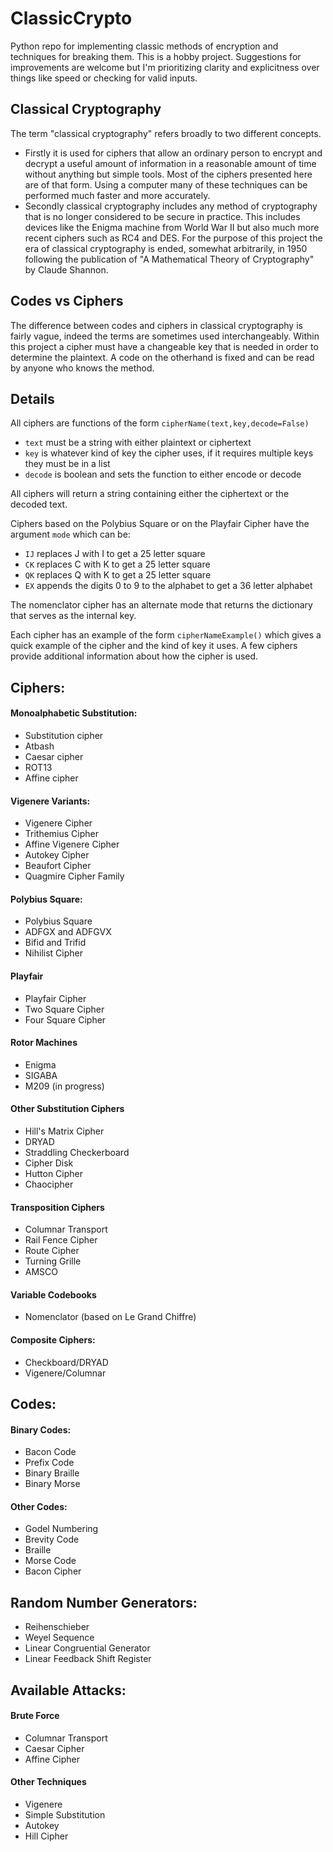 # ClassicCrypto
Python repo for implementing classic methods of encryption and techniques for breaking them. This is a hobby project. Suggestions for improvements are welcome but I'm prioritizing clarity and explicitness over things like speed or checking for valid inputs.

## Classical Cryptography
The term "classical cryptography" refers broadly to two different concepts.
* Firstly it is used for ciphers that allow an ordinary person to encrypt and decrypt a useful amount of information in a reasonable amount of time without anything but simple tools. Most of the ciphers presented here are of that form. Using a computer many of these techniques can be performed much faster and more accurately.
* Secondly classical cryptography includes any method of cryptography that is no longer considered to be secure in practice. This includes devices like the Enigma machine from World War II but also much more recent ciphers such as RC4 and DES. For the purpose of this project the era of classical cryptography is ended, somewhat arbitrarily, in 1950 following the publication of "A Mathematical Theory of Cryptography" by Claude Shannon.

## Codes vs Ciphers
The difference between codes and ciphers in classical cryptography is fairly vague, indeed the terms are sometimes used interchangeably. Within this project a cipher must have a changeable key that is needed in order to determine the plaintext. A code on the otherhand is fixed and can be read by anyone who knows the method.

## Details
All ciphers are functions of the form `cipherName(text,key,decode=False)`
*  `text` must be a string with either plaintext or ciphertext
*  `key` is whatever kind of key the cipher uses, if it requires multiple keys they must be in a list
*  `decode` is boolean and sets the function to either encode or decode

All ciphers will return a string containing either the ciphertext or the decoded text.

Ciphers based on the Polybius Square or on the Playfair Cipher have the argument `mode` which can be:
*  `IJ` replaces J with I to get a 25 letter square
*  `CK` replaces C with K to get a 25 letter square
*  `QK` replaces Q with K to get a 25 letter square
*  `EX` appends the digits 0 to 9 to the alphabet to get a 36 letter alphabet

The nomenclator cipher has an alternate mode that returns the dictionary that serves as the internal key.

Each cipher has an example of the form `cipherNameExample()` which gives a quick example of the cipher and the kind of key it uses. A few ciphers provide additional information about how the cipher is used.

##  Ciphers:

#### Monoalphabetic Substitution:
* Substitution cipher
* Atbash
* Caesar cipher
* ROT13
* Affine cipher

#### Vigenere Variants:
* Vigenere Cipher
* Trithemius Cipher
* Affine Vigenere Cipher
* Autokey Cipher
* Beaufort Cipher
* Quagmire Cipher Family

#### Polybius Square:
* Polybius Square
* ADFGX and ADFGVX
* Bifid and Trifid
* Nihilist Cipher

#### Playfair
* Playfair Cipher
* Two Square Cipher
* Four Square Cipher

#### Rotor Machines
* Enigma
* SIGABA
* M209 (in progress)

#### Other Substitution Ciphers
* Hill's Matrix Cipher
* DRYAD
* Straddling Checkerboard
* Cipher Disk
* Hutton Cipher
* Chaocipher

#### Transposition Ciphers
* Columnar Transport
* Rail Fence Cipher
* Route Cipher
* Turning Grille
* AMSCO

#### Variable Codebooks
* Nomenclator (based on Le Grand Chiffre)

#### Composite Ciphers:
* Checkboard/DRYAD
* Vigenere/Columnar

## Codes:

#### Binary Codes:
* Bacon Code
* Prefix Code
* Binary Braille
* Binary Morse

#### Other Codes:
* Godel Numbering
* Brevity Code
* Braille
* Morse Code
* Bacon Cipher

## Random Number Generators:
* Reihenschieber
* Weyel Sequence
* Linear Congruential Generator
* Linear Feedback Shift Register

## Available Attacks:

#### Brute Force
* Columnar Transport
* Caesar Cipher
* Affine Cipher

#### Other Techniques
* Vigenere
* Simple Substitution
* Autokey
* Hill Cipher

